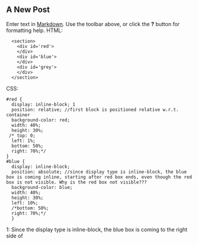 ## A New Post

Enter text in [Markdown](http://daringfireball.net/projects/markdown/). Use the toolbar above, or click the **?** button for formatting help.
HTML:

      <section>
        <div id='red'>
        </div>
        <div id='blue'>
        </div>
        <div id='grey'>
        </div>
      </section>

CSS:

    #red {
      display: inline-block; 1
      position: relative; //first block is positioned relative w.r.t. container
      background-color: red;
      width: 40%;
      height: 30%;
     /* top: 0; 
      left: 1%;
      bottom: 50%;
      right: 70%;*/
    }
    #blue {
      display: inline-block;
      position: absolute; //since display type is inline-block, the blue box is coming inline, starting after red box ends, even though the red box is not visible. Why is the red box not visible???
      background-color: blue;
      width: 40%;
      height: 30%;
      left: 10%;
      /*bottom: 50%;
      right: 70%;*/
      }
1: Since the display type is inline-block, the blue box is coming to the right side of 